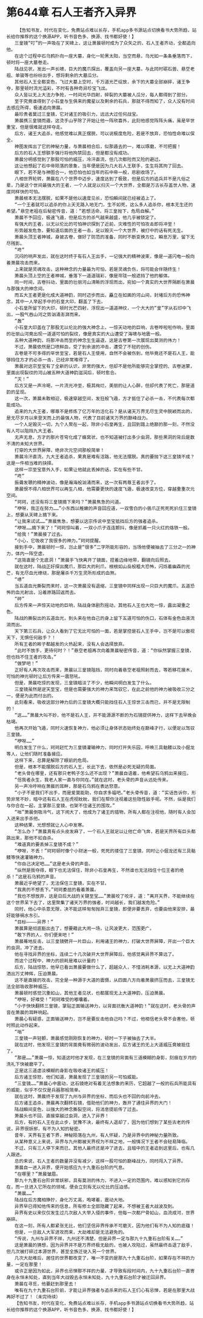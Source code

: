 # 第644章 石人王者齐入异界
        【告知书友，时代在变化，免费站点难以长存，手机app多书源站点切换看书大势所趋，站长给你推荐的这个换源APP，听书音色多、换源、找书都好使！】
       三皇镜“叮”的一声吸在了天碑上，这让萧晨顿时成为了众矢之的，石人王者齐动，全都追向他。
       在这个过程中石乌鸦扑向一座大墓，身化一轮黑太阳，当空而悬，乌光如一条条垂落而下，顿时将一座大墓卷走。
       陆战见状，发出一声长啸，巨大的魔爪探出，覆盖向另一座大墓，与此同时砺石兽、悬空老祖、单骏等也纷纷出手，想将剩余的大墓瓜分。
       其他石人王全都变色，飞过大墓上空时，千万道光芒绽放，余下的大墓全部崩碎，诸王争夺，那里顿时流光溢彩，不时有各种奇异珍宝飞出。
       众人皆以无上大法力争抢，一时间光华四射，碎裂的大墓被人瓜分，每人都得到了部分。
       至于究竟谁得到了小石皇与生俱来的魔星以及剩余的石兵，那就不得而知了，众人没有时间去感应所得，极速追向萧晨。
       最珍贵者莫过三皇镜，它对诸王的吸引力，远远大过任何战宝。
       萧晨携三皇镜而遁，这烫手山芋除了开始让他一阵欣喜外，此刻他感觉阵阵头痛，虽是罕世重宝，但是很难就这样夺走。
       后方，诸王大追杀，他感觉难以真正摆脱，可以说极度危险，若是不放弃，恐怕性命难以保全。
       神图发挥出了它的神秘力量，与萧晨相合后，似那遁去的一，难以琢磨，不可把握！
       后方的石人王想联手强行将他拘禁回去，但是都没有成功。
       萧晨分明感觉到了那股可怕的威压，冷汗直流，但几次都险而又险的避过。
       这让他想起了石中帝陨落的景象，当年便是因为几大石人王联手，生生将其拘了回去。
       眼下，若不是与神图合一，他恐怕也如当年的石中帝一般，悲剧收场了。
       八相世界轮转，萧晨在八个世界中迈步，速度达到了极致，但是后方的追兵并不是凡俗之辈，乃是这个世间最强大的王者，一个人就足以扫灭一个大世界，全都是万古长存盖世人物，速度同样快的可怕。
       萧晨根本无法摆脱，如果不是他以速度见长，恐怕瞬间就已经被追上了。
       “一个王者就可以追杀的你上天无路入地无门，生不如死，这么多人追杀你，根本无生还的希望。”悬空老祖在后秘密传音，道：“若想活命，将三皇抛下，危局自解。”
       萧晨不予回应，极速飞遁，但是后方的杀气越来越盛，他几乎被锁定了。
       有强大的王者，以无以伦比的可怕神识探到了近前，灾难性的可怕攻击即将冲至！
       形势越发危急，要知道后面的王者一击，足以毁灭一个大世界，被打中的话有死无生。
       萧晨头顶王者神城，身披古卷，做好了防范的准备，同时不断变换方位，瞬息万里，留下无尽残影。
       “咚”
       沉闷的响声发出，就在这时终于有石人王出手，一记强大的精神波束，像是一道闪电一般向着萧晨攻击而来。
       上来就是灵魂攻击，这种神念的力量最为可怕，若是灵魂负伤，将可能会伴随终生！
       萧晨头顶上空的王者神城，垂落下一道道瑞彩，像是帘珑一般遮挡了他的躯体。
       同一时间，古卷抖动，里面的壮丽河山清晰的浮现而出，宛如一个真实的大世界隔断在萧晨与那强大的神念间。
       而五大王者更是化成大道神韵，同时迈步而出，矗立在如画的河山间，封堵后方的恐怖神念，其中一人举起手中的石皇大印，翻盖了下去。
       小石皇所留下的大印，顿时光芒四射，浮现出一道道神纹，一个大大的“皇”字从石印中飞出，一股气吞山河之势汹涌澎湃而来。
       “轰”
       小石皇大印盖在了那股无以伦比的强大神念上，一惊天动地的巨响，古卷哗啦啦作响，里面的壮丽山河竟出现一道道可怕的裂纹，像是真实的大山遭受了海啸与地震一般。
       五种大道神韵，将那冲击而至的神念生生逼退，这是古卷第一次展现出莫测的伟力！
       不过，萧晨依然是口喷鲜血，受了到余波的冲击，遭受了不轻的创伤。
       古卷是不可多得的罕世至宝，若是石人王使用，自然不会被伤到，他毕竟还不是石人王，能够挡住方才的必杀一击，已经非常难得了。
       萧晨对这宗至宝有了全新的认识，非常的强大，但却不是他所能够完全掌控的、古卷迷蒙，里面出现裂纹的河山被五种大道神韵滋润后，顿时愈合。
       “灭！”
       后方又是一声冷喝，一片流光冲至，极其绚烂，美丽的让人心醉，但却代表了死亡，那是道韵的呈现。
       这一次，萧晨未敢相迎，极速穿越空间，发狂般飞遁，方才抵住了必杀一击，不代表每次都能成功。
       追来的九大王者，哪尊不是修炼了亿万年的活化石？是从诸天万界无尽生灵中脱颖而出的，是无尽岁月以来登天而上的最强人物，代表了目前诸天万界的巅峰战力。
       一个人足毁灭一切，九个人聚在一起，除非小石皇再生，且回到踏上绝巅的那一刻，不然没有人可以阻挡九大王者。
       无声无息，方才的那片苍穹化成了蜂窝状，也不知道被打出多少虫洞，那些黑洞的背后是数不清的未知大世界。
       打穿的大世界屏障，绝非次元空间那般简单！
       萧晨冷汗直流，九大王者追杀，果真是难有活路，他无法摆脱。真的要抛下这三皇镜不成？这是一件相当难的抉择。
       这样一宗至宝意外入手，如果让他就此丢掉的话，实在有些不甘。
       “咚”
       振聋发聩的精神波动，像是瀚海般汹涌而来，这一次有两尊王者出手了。
       萧晨恨不得八相世界可以再生八相，他需要更快的速度飞遁，极速改变方位，穿越重重次元空间。
       “珂珂，还没有将三皇镜摘下来吗？”萧晨焦急的问道。
       “咿呀，我正在努力……”小东西以稚嫩的声音回应道，一双雪白的小兽爪正死死死扒住三皇镜上，想要从天碑上摘下来。
       “让我来试试……”萧晨焦急，想要以这宗传说中至宝抵挡后方的强者追杀。
       “咿呀……摘下来了！”珂珂惊叫着，一双小爪子连连颤抖，像是抓着一只火红的烙铁一般。
       “给我！”萧晨接了过去。
       “小心，它吸收了我很多的神力。”珂珂提醒。
       接到手中，萧晨顿时一惊，岂止是“很多”二字所能形容的，当场他便被抽去了三分之一的神力，体内一阵空虚。
       “这简直是个无底洞！”萧晨手飞快离开了镜面，捏着边缘地带，翻镜向后照去。
       就在这时，陆战正好探出魔爪，那巨大的利爪，根根如山岳般粗大恐怖，闪烁着幽森的光芒，有无尽血光缭绕，那是屠杀千万生灵所形成的血煞。
       “哧”
       当五道血光撕裂而来时，这一次萧晨没有退缩，三皇镜中同样出现一只巨大的魔爪，五道恐怖的血光射出，沿着原路回返而去。
       “砰”
       后方传来一声惊天动地的巨响，陆战身体剧烈摇动，其他石人王也大吃一惊，露出凝重之色。
       陆战的撕裂出的五道血光，到头来在他自己的身上留下五道可怕的伤口，石体有金色血液流淌而出。
       天下第三石兵，让众人看到了它无比可怕的一面，若是掌控是石人王手中，岂不是可以傲视天下，无惧任何敌手？！
       所有王者的眸子都越发的火热起来，没有人会选择放弃。
       “此时不放手，更待何时？！”悬空老祖再次向着萧晨秘密传音，道：“你纵然掌握三皇镜，但也挡不住王者的攻击。”
       “做梦吧！”
       正好有人再次攻击而来，萧晨以三皇镜阻挡，同时向着悬空老祖照射而去，等若移花接木，可怕的神光顿时让后方传来一震怒吼。
       但是，萧晨吃惊的发现，三皇镜暗淡了不少，他瞬间明白发生了什么。
       三皇镜虽然是逆天至宝，但是也需要强大的神力来驾驭它，在此之前他的神力被吸收三分之一，便是为此而付出的。
       此刻看来，吸收这部分神力后的三皇镜大概只能挡住石人王惊世三击而已，并不是无限制的！
       “这……”萧晨大叫不妙，他不是石人王，并不能源源不断的为石镜提供神力，这样下去早晚会枯竭。
       他再次开始飞遁，同时火速恢复神力，他必须让身体状态始终处在巅峰才行，以便足以驾驭三皇镜。
       “咿呀……”
       明白发生了什么，珂珂赶忙为三皇镜灌输神力，同时打开失乐园，呼唤三具骷髅以及小倔龙等人，让他们随时准备接应。
       这样下来，总算是解除了眼前的危局。
       但是，根本不能摆脱后方的石人王，长此下去，依然是必死无疑的局面。
       “老头骨在哪里，还有那只老鸭子怎么还不出现？”萧晨自语着，他希望石乌鸦出来接应。
       “信我者永生，我老人家一直与你同在。”就在这时，老头骨的声音从远处传来。
       另一声冷哼响在萧晨的耳畔，那是石乌鸦在表达怒意。
       “小子不是我们不出手，而是爱莫能助，你自求多福吧。”老头骨传音，道：“实话告诉你，形势非常不妙，暗中还有石人王在虎视眈眈，我们在帮你注视着这些隐性敌手呢。不然，纵是我们与你合在一起，主掌那三皇镜，也架不住诸王的围攻。”
       “咝”萧晨倒吸冷气，这下闹大了，他成为了诸王的猎物，所有人都在注视他，随时有人会加入进来出手杀他。
       这种结果，光想想就让人心中发寒。
       “怎么办？”萧晨真有点头皮发麻了，一个石人王就足以让他亡命飞奔，若是天界所有巨头都跳出来，那他不如自杀。
       “难道真的要丢掉三皇镜不成？”
       “咿呀，不丢！”珂珂顿时像个小财迷一般，死死的搂住了三皇镜，同时让小倔龙还有三具骷髅等快速灌输神力。
       “你自己决定吧……”这是老头骨的声音。
       “纵然是我夺得，眼下也无法保住，除非小石皇再生，不然谁也无法挡住十位王者的绝杀！”这是石乌鸦的声音。
       萧晨近乎绝望了，无法保住三皇镜，实在不甘。
       “我真的不想丢下。”珂珂委屈的看着萧晨。
       “我也不想放弃，这是日后大战的关键至宝……”萧晨咬了咬牙，道：“离开天界，不能继续在这个世界呆下去了，这里聚集了诸天万界的强者，时间越长，我们越发危险。”
       同时，他心中杀意无限，决不能这样匆匆抛弃三皇镜，即便非要丢弃，也要由他来安排，最好能够祸水东引。
       “目标————异界！”
       萧晨算是彻底豁出去了，想要藉此大闹一场，让风波更大，范围更广。
       “敢下界的人，你们便来吧！”
       萧晨蓦地反击，以三皇镜劈开一片巨山，利用诸王的神力，打破大世界屏障，开出一个巨大的虫洞，冲了进去。
       他在寻找异界的坐标，连续二十几次破开大世界屏障后，他感觉离异界不算远了。
       而这个过程中，神力的损耗是难以计量的！
       后方，陆战惊怒，他早已看出萧晨要做什么了，超越众人，不惜消耗本源，以无上大道神韵洒出万丈神辉，压迫萧晨。
       这不是直接的攻击，完全是一种源于大道的震慑，从四面八方向着萧晨挤压而去，三皇镜无法全部吸收那种威压。
       萧晨顿时感觉沉重如山，其他王者见状，也都展现无上大道神韵，压迫萧晨。
       “咿呀，好难受！”珂珂难受的嘟囔着。
       “小子快快翻转三皇镜，掌贴正面输送神力，以背面抗衡大道神韵！”就在这时，老头骨的声音在萧晨的耳畔响起。
       萧晨心有疑惑，正面输送神力，岂不是要反击他自己吗？不过，他相信老头骨不会害他，顿时照此动作起来。
       “嗡”
       三皇镜一声轻颤，萧晨感觉刚刚恢复的神力，顿时一下子被抽去了大半。
       就在这时，他发现三皇镜的背面竟有微弱的波动发出，后方诸王的无上大道威压竟被抵住了。
       “那是……”萧晨一惊，知道这时他才发现，在三皇镜的背面有三道模糊的身影，刻痕在岁月的洗礼下快被磨平了。
       正是这三道虚淡模糊的身影在吸收诸王的威压！
       后方诸王惊怒，他们知道，萧晨发现了三皇镜的另一可怕威能。
       “三皇镜……”萧晨心中震动，这石镜绝对有着无法想象的来历，它超越了一般的石兵所能具有的威能，似乎不仅仅是兵器那般简单。
       就在这时，萧晨终于发现了九州与异界的坐标，而后头也不回的向前冲去。
       后方诸王追杀，萧晨再次翻转石镜，借助他们的神力，轰开了通往异界的大门！
       陆战瞬间变色，以强大的神念撕裂空间，将消息提前传了过去。
       萧晨头也不回，直接穿越过虫洞，进入了异界！
       后方，有的石人王在此止步，犹豫不决，最终有人退却了，因为他们想到了某些古老的传说，异界很妖邪，有不为人知的秘密。
       昔年，天界有王者下界，神秘陨落在九州，有人怀疑，乃是异界中的神秘力量所致。
       从某种意义上来说，异界与九州都被天界视为不祥之地，一般情况下王者不会轻易降临。
       不过，只有三人停下来而已，其他人最终还是冲了进去，且暗中的王者追到这里后，也有几人跟进。
       总的来说，石人王者的数量并没有减少，这样一股可怕的巅峰战力，同时闯入了异界。
       萧晨自一进入异界，便开始感应九十九重石台阶的气息。
       “在哪里？”萧晨皱眉。
       那九十九重石台阶非常妖邪，具有莫测的伟力，不进入一定的范围内，难以感知到它的存在，而一旦进入它所在的领域，便会立刻有无以伦比的压迫感。
       “萧晨……”
       陆战在后方魔相狰狞，身化万丈高，咆哮着，震动大地。
       异界早已得知他传来的信息，所有修士全部隐藏了起来，不想被王者大战波及到。
       异界有史以来仅仅发生过几次敌人大举入侵的事件，但每一次都尸骨如山，血流成河，世界崩碎。
       在这一刻，所有人都紧张无比，他们坚信异界传承不可磨灭，因为他们有不为人知的底蕴！
       但是，一旦敌人大军进攻而来，大劫难却是无法避免的。
       “传说，九州与异界不祥，九州还不清楚，但是异界一定与那九十九重石台阶有关……”
       这是萧晨的猜想，因为异界并不是万界终极无敌的，也被人攻陷过，虽然最终击退了敌手，但几次被打碎过本源世界，甚至全族迁徙入另一个世界。
       几次大劫难后，居住的世界都改变了，唯一不变的是那九十九重石台阶，如果存在不祥的力量，一定在那里！
       或许正是因为如此，异界也忌惮那不祥的力量，才导致有段时间内，九十九重石台阶一直寄身在永恒未知处，直到当年大战毁去永恒未知处，九十九重石台阶才被迁回异界。
       萧晨在寻觅，他要赶到那里去！
       唯有在九十九重石台阶前，才能让异界强者与追杀来的石人王们心有忌惮，若是在那里大战再好不过了！（未完待续）
       【告知书友，时代在变化，免费站点难以长存，手机app多书源站点切换看书大势所趋，站长给你推荐的这个换源APP，听书音色多、换源、找书都好使！】